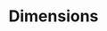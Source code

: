---
bigquery: https://console.cloud.google.com/bigquery?p=covid-19-dimensions-ai&page=table&d=data&t=publications
contributors: Digital Science, https://www.digital-science.com/
cost: Free for personal, non-commercial use.
description: Dimensions contains more than 100 million publications, ranging from
  articles published in scholarly journals, books and book chapters, to preprints
  and conference proceedings. All publications are contextualized with linked data
  sets, funding, publications, patents, clinical trials, and policy documents. You
  can also view associated categories, funders, institutions, and researcher profiles.
documentation: https://docs.dimensions.ai/bigquery/index.html
last_edit: 04/09/2022, 18:30:46
location: https://www.dimensions.ai/products/free/
maintained_by: Digital Science, https://www.digital-science.com/
schema_fields:
- researcher_ids
- altmetrics
- current_assignee_orgs
- citation_string
- funding_amount
- funding_jpy
- resulting_publication_ids
- proceedings_title
- citations_count
- funder_org_countries
- funding_details
- pmcid
- status
- patent_ids
- associated_grant_ids
- publication_date
- funding_chf
- subtitles
- gender
- address
- brief_title
- phase
- associated_publication_arxiv_id
- filing_status
- category_rcdc
- priority_date
- email_address
- year
- foa_number
- family_members_ids
- category_uoa
- original_assignee
- funder_org
- priority_year
- open_access_categories_v2
- funding_cny
- current_assignee
- end_date
- acronym
- funder_org_state_codes
- date_normal
- citations
- conditions
- interventions
- organisation_details
- date_modified
- issue
- wikipedia_url
- category_hrcs_hc
- categories
- repository_name
- assignee_countries
- category_for
- application_number
- authors
- associated_publication_pmid
- investigators
- abstract
- editors
- family_count
- publication_ids
- kind
- category_hra
- current_assignee_countries
- volume
- date_print
- funding_usd
- type
- end_year
- id
- conference
- funding_nzd
- external_ids
- pmid
- research_orgs
- funder_countries
- legal_status
- types
- publisher
- funder_org_cities
- funding_aud
- doi
- category_icrp_ct
- category_hrcs_rac
- supporting_grant_ids
- isbn
- research_org_city_names
- acknowledgements
- repository_id
- original_assignee_countries
- journal
- grant_number
- associated_publication_id
- mesh_headings
- legal_events
- original_abstract
- linkout
- created_date
- funding_cad
- granted_year
- research_org_country_names
- jurisdiction
- research_org_state_codes
- active_years
- language
- labels
- name
- pages
- funding_gbp
- book_series_title
- category_icrp_cso
- expiration_date
- relationships
- concepts
- book_title
- registry
- expiration_year
- filing_year
- clinical_trial_ids
- arxiv_id
- filing_date
- date_online
- funder_orgs
- research_org_countries
- category_sdg
- start_year
- license
- cpc
- associated_publication_doi
- inventor_names
- category_bra
- original_assignee_orgs
- acronyms
- funding_currency
- date_inserted
- publication_year
- open_access_categories
- research_org_state_names
- start_date
- assignee_orgs
- ipcr
- funding_eur
- journal_lists
- funder_org_acronyms
- source_id
- description
- embargo_date
- research_org_cities
- parent_id
- resulting_publication_doi
- metrics
- established
- reference_ids
- mesh_terms
- repository_url
- family_id
- original_title
- granted_date
- aliases
- title
- links
- date_imported_gbq
- date
- cited_by_ids
- eisbn
shortname: dimensions
tags:
- scholarly literature
- patents
- funding
- clinical trials
- academic profiles
terms_of_use: 'Use of both the Dimensions COVID-19 dataset and full Dimensions dataset
  are subject to the Dimensions Terms of use: https://www.dimensions.ai/policies-terms-legal '
title: Dimensions
uuid: dcff88bd-fe6b-4fdb-8159-809bf9d7bc1c
---